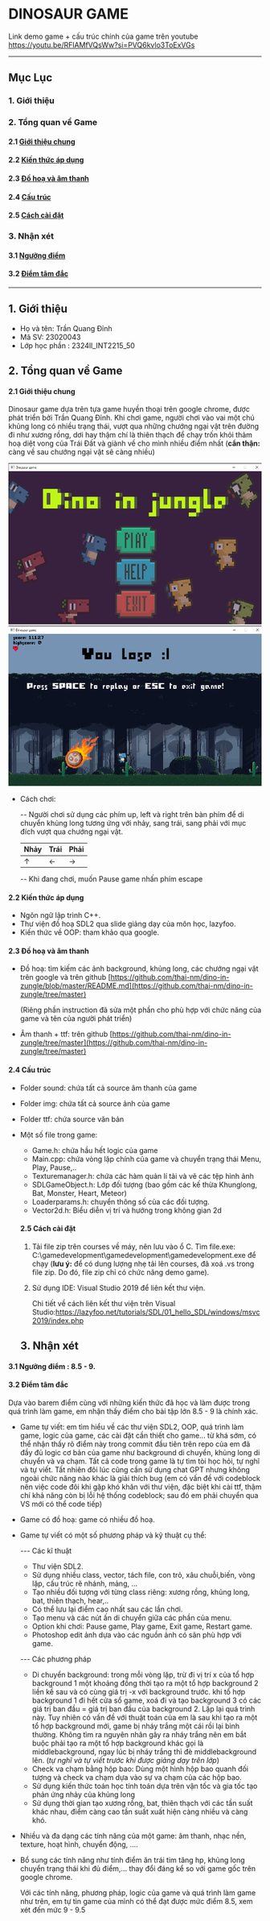 # DINOSAUR GAME


Link demo game + cấu trúc chính của game trên youtube https://youtu.be/RFlAMfVQsWw?si=PVQ6kvlo3ToExVGs

-----
## Mục Lục

### 1. Giới thiệu

### 2. Tổng quan về Game

#### 2.1 [Giới thiệu chung](#intro) 
#### 2.2 [Kiến thức áp dụng](#kiến-thức)
#### 2.3 [Đồ hoạ và âm thanh](#sound)
#### 2.4 [Cấu trúc](#cấu-trúc)
#### 2.5 [Cách cài đặt](#cài-đặt)
### 3. Nhận xét

  #### 3.1 [Ngưỡng điểm](#ngưỡng-điểm)
  #### 3.2 [Điểm tâm đắc](#lý-do)

-----

## 1. Giới thiệu 
- Họ và tên: Trần Quang Đỉnh
- Mã SV: 23020043
- Lớp học phần : 2324ll_INT2215_50
  
## 2. Tổng quan về Game
#### 2.1 Giới thiệu chung <a name="intro"></a>
Dinosaur game dựa trên tựa game huyền thoại trên google chrome, được phát triển bởi Trần Quang Đỉnh. Khi chơi game, người chơi vào vai một chú khủng long có nhiều trạng thái, vượt qua những chướng ngại vật trên đường đi như xương rồng, dơi hay thậm chí là thiên thạch để chạy trốn khỏi thảm hoạ diệt vong của Trái Đất và giành về cho mình nhiều điểm nhất (**cẩn thận:** càng về sau chướng ngại vật sẽ càng nhiều)

![](gamedevelopment/img/demo1.png)
![](gamedevelopment/img/demo2.png)

- Cách chơi:
  
  -- Người chơi sử dụng các phím up, left và right trên bàn phím để di chuyển khủng long tương ứng với nhảy, sang trái, sang phải với mục đích vượt qua chướng ngại vật.

  | Nhảy | Trái | Phải |
  |------|------|------|
  |   ↑  |  ←   |  →   |

   -- Khi đang chơi, muốn Pause game nhấn phím escape
#### 2.2 Kiến thức áp dụng <a name="kiến-thức"></a>
- Ngôn ngữ lập trình C++.
- Thư viện đồ hoạ SDL2 qua slide giảng dạy của môn học, lazyfoo.
- Kiến thức về OOP: tham khảo qua google.
#### 2.3 Đồ hoạ và âm thanh <a name="sound"></a>
- Đồ hoạ: tìm kiếm các ảnh background, khủng long, các chướng ngại vật trên google và trên github [https://github.com/thai-nm/dino-in-zungle/blob/master/README.md](https://github.com/thai-nm/dino-in-zungle/tree/master)

  (Riêng phần instruction đã sửa một phần cho phù hợp với chức năng của game và tên của người phát triển) 
- Âm thanh + ttf: trên github [https://github.com/thai-nm/dino-in-zungle/tree/master](https://github.com/thai-nm/dino-in-zungle/tree/master)
#### 2.4 Cấu trúc <a name="cấu-trúc"></a>
- Folder sound: chứa tất cả source âm thanh của game
- Folder img: chứa tất cả source ảnh của game
- Folder ttf: chứa source văn bản
- Một số file trong game:

    - Game.h: chứa hầu hết logic của game
    - Main.cpp: chứa vòng lặp chính của game và chuyển trạng thái Menu, Play, Pause,..
    - Texturemanager.h: chứa các hàm quản lí tải và vẽ các tệp hình ảnh
    - SDLGameObject.h: Lớp đối tượng (bao gồm các kế thừa Khunglong, Bat, Monster, Heart, Meteor)
    - Loaderparams.h: chuyển thông số của các đối tượng.
    - Vector2d.h: Biểu diễn vị trí và hướng trong không gian 2d
  #### 2.5 Cách cài đặt <a name="cài-đặt"></a>
  
   1. Tải file zip trên courses về máy, nên lưu vào ổ C. Tìm file.exe: C:\gamedevelopment\gamedevelopment\gamedevelopment.exe để chạy (**lưu ý:** để có dung lượng nhẹ tải lên courses, đã xoá .vs trong file zip. Do đó, file zip chỉ có chức năng demo game).
   2. Sử dụng IDE: Visual Studio 2019 để liên kết thư viện.
      
      Chi tiết về cách liên kết thư viện trên Visual Studio:https://lazyfoo.net/tutorials/SDL/01_hello_SDL/windows/msvc2019/index.php
      
  ## 3. Nhận xét
#### 3.1 Ngưỡng điểm<a name="ngưỡng-điểm"></a>  **: 8.5 - 9**. 
#### 3.2 Điểm tâm đắc<a name="lý-do"></a>
Dựa vào barem điểm cùng với những kiến thức đã học và làm được trong quá trình làm game, em nhận thấy điểm cho bài tập lớn 8.5 - 9 là chính xác.
-  Game tự viết: em tìm hiểu về các thư viện SDL2, OOP, quá trình làm game, logic của game, các cài đặt cần thiết cho game... từ khá sớm, có thể nhận thấy rõ điểm này trong commit đầu tiên trên repo của em đã đầy đủ logic cơ bản của game như background di chuyển, khủng long di chuyển và va chạm. Tất cả code trong game là tự tìm tòi học hỏi, tự nghĩ và tự viết. Tất nhiên đôi lúc cũng cần sử dụng chat GPT nhưng không ngoài chức năng nào khác là giải thích bug (em có vấn đề với codeblock nên việc code đôi khi gặp khó khăn với thư viện, đặc biệt khi cài ttf, thậm chí khả năng còn bị lỗi hệ thống codeblock; sau đó em phải chuyển qua VS mới có thể code tiếp)
-  Game có đồ hoạ: game có nhiều đồ hoạ.
- Game tự viết có một số phương pháp và kỹ thuật cụ thể:

   --- Các kĩ thuật
  - Thư viện SDL2.
  - Sử dụng nhiều class, vector, tách file, con trỏ, xâu chuỗi,biến, vòng lặp, cấu trúc rẽ nhánh, mảng, ...
  - Tạo nhiều đối tượng với từng class riêng: xương rồng, khủng long, bat, thiên thạch, hear,..
  - Có thể lưu lại điểm cao nhất sau các lần chơi.
  - Tạo menu và các nút ấn di chuyển giữa các phần của menu.
  - Option khi chơi: Pause game, Play game, Exit game, Restart game.
  - Photoshop edit ảnh dựa vào các nguồn ảnh có sãn phù hợp với game.
    
  --- Các phương pháp
  - Di chuyển background: trong mỗi vòng lặp, trừ đi vị trí x của tổ hợp background 1 một khoảng đồng thời tạo ra một tổ hợp background 2 liền kề sau và có cùng giá trị -x với background trước. khi tổ hợp background 1 đi hết cửa sổ game, xoá đi và tạo background 3 có các giá trị ban đầu = giá trị ban đầu của background 2. Lặp lại quá trình này. Tuy nhiên có vấn đề với thuật toán của em là sau khi tạo ra một tổ hợp background mới, game bị nháy trắng một cái rồi lại bình thường. Không tìm ra nguyên nhân gây ra nháy trắng nên em bắt buộc phải tạo ra một tổ hợp background khác gọi là middlebackground, ngay lúc bị nháy trắng thì đè middlebackground lên. (*tự nghĩ và tự viết trước khi được giảng dạy trên lớp*)
  - Check va chạm bằng hộp bao: Dùng một hình hộp bao quanh đối tượng và check va chạm dựa vào sự va chạm của các hộp bao.
  - Sử dụng kiến thức toán học tính toán dựa trên vận tốc và gia tốc tạo phản ứng nhảy của khủng long
  - Sử dụng thời gian tạo xương rồng, bat, thiên thạch với các tần suất khác nhau, điểm càng cao tần suất xuất hiện càng nhiều và càng khó.
- Nhiều và đa dạng các tính năng của một game: âm thanh, nhạc nền, texture, hoạt hình, chuyển động, ....
- Bổ sung các tính năng như tính điểm ăn trái tim tăng hp, khủng long chuyển trạng thái khi đủ điểm,... thay đổi đáng kể so với game gốc trên google chrome.

  Với các tính năng, phương pháp, logic của game và quá trình làm game như trên, em tự tin game của mình có thể đạt được mức điểm 8.5, xem xét đến mức 9 - 9.5
  

